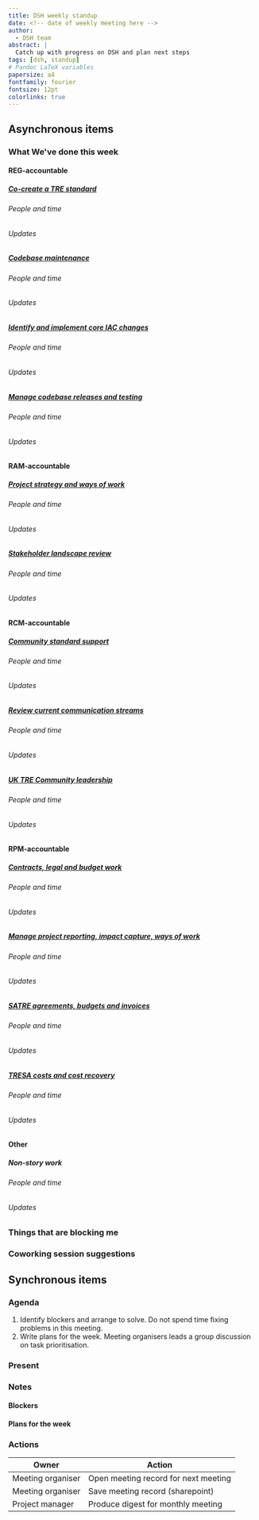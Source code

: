 ```yaml
---
title: DSH weekly standup
date: <!-- date of weekly meeting here -->
author:
  - DSH team
abstract: |
  Catch up with progress on DSH and plan next steps
tags: [dsh, standup]
# Pandoc LaTeX variables
papersize: a4
fontfamily: fourier
fontsize: 12pt
colorlinks: true
---
```


## Asynchronous items

<!--
Please fill these items out before the meeting.
-->

### What We've done this week

<!--
Please use the templates below to report what you have been working on.
Try to update this as you work.
Please don't leave this until shortly before the meeting.

Add your name to any story you have worked on and include a rough estimate of the time spent.

Add pieces of work into stories to the relevant stories.
Add some brief context to explain what the work does and why we did it.
Please include links.

Work that is not related to a story can go in the 'Other' section.
For example, this may be an emergent task, providing support or expertise to other teams.
-->

<!--
##### [Story](https://...)

###### People and time

- Harry Lime (x hours)
- Sam Space (y hours)

###### Updates

- Added feature α
  - Implemented in [PR](https://)
- Working on bug β
  - This is a critical bug which prevent users from …
  - Opened [issue describing bug](https://)
  - Draft PR to fix bug [created](https://)
-->

#### REG-accountable

##### [Co-create a TRE standard](https://github.com/alan-turing-institute/data-safe-haven-team/issues/23)

###### People and time

<!--
- Harry Lime (x hours)
- Sam Space (y hours)
-->

###### Updates

<!--
- Added feature α
  - Implemented in [PR](https://)
- Working on bug β
  - This is a critical bug which prevent users from …
  - Opened [issue describing bug](https://)
  - Draft PR to fix bug [created](https://)
-->

##### [Codebase maintenance](https://github.com/alan-turing-institute/data-safe-haven-team/issues/47)

###### People and time

<!--
- Harry Lime (x hours)
- Sam Space (y hours)
-->

###### Updates

<!--
- Added feature α
  - Implemented in [PR](https://)
- Working on bug β
  - This is a critical bug which prevent users from …
  - Opened [issue describing bug](https://)
  - Draft PR to fix bug [created](https://)
-->

##### [Identify and implement core IAC changes](https://github.com/alan-turing-institute/data-safe-haven-team/issues/28)

###### People and time

<!--
- Harry Lime (x hours)
- Sam Space (y hours)
-->

###### Updates

<!--
- Added feature α
  - Implemented in [PR](https://)
- Working on bug β
  - This is a critical bug which prevent users from …
  - Opened [issue describing bug](https://)
  - Draft PR to fix bug [created](https://)
-->

##### [Manage codebase releases and testing](https://github.com/alan-turing-institute/data-safe-haven-team/issues/50)

###### People and time

<!--
- Harry Lime (x hours)
- Sam Space (y hours)
-->

###### Updates

<!--
- Added feature α
  - Implemented in [PR](https://)
- Working on bug β
  - This is a critical bug which prevent users from …
  - Opened [issue describing bug](https://)
  - Draft PR to fix bug [created](https://)
-->

#### RAM-accountable

##### [Project strategy and ways of work](https://github.com/alan-turing-institute/data-safe-haven-team/issues/43)

###### People and time

<!--
- Harry Lime (x hours)
- Sam Space (y hours)
-->

###### Updates

<!--
- Added feature α
  - Implemented in [PR](https://)
- Working on bug β
  - This is a critical bug which prevent users from …
  - Opened [issue describing bug](https://)
  - Draft PR to fix bug [created](https://)
-->

##### [Stakeholder landscape review](https://github.com/alan-turing-institute/data-safe-haven-team/issues/30)

###### People and time

<!--
- Harry Lime (x hours)
- Sam Space (y hours)
-->

###### Updates

<!--
- Added feature α
  - Implemented in [PR](https://)
- Working on bug β
  - This is a critical bug which prevent users from …
  - Opened [issue describing bug](https://)
  - Draft PR to fix bug [created](https://)
-->

#### RCM-accountable

##### [Community standard support](https://github.com/alan-turing-institute/data-safe-haven-team/issues/25)

###### People and time

<!--
- Harry Lime (x hours)
- Sam Space (y hours)
-->

###### Updates

<!--
- Added feature α
  - Implemented in [PR](https://)
- Working on bug β
  - This is a critical bug which prevent users from …
  - Opened [issue describing bug](https://)
  - Draft PR to fix bug [created](https://)
-->

##### [Review current communication streams](https://github.com/alan-turing-institute/data-safe-haven-team/issues/35)

###### People and time

<!--
- Harry Lime (x hours)
- Sam Space (y hours)
-->

###### Updates

<!--
- Added feature α
  - Implemented in [PR](https://)
- Working on bug β
  - This is a critical bug which prevent users from …
  - Opened [issue describing bug](https://)
  - Draft PR to fix bug [created](https://)
-->

##### [UK TRE Community leadership](https://github.com/alan-turing-institute/data-safe-haven-team/issues/52)

###### People and time

<!--
- Harry Lime (x hours)
- Sam Space (y hours)
-->

###### Updates

<!--
- Added feature α
  - Implemented in [PR](https://)
- Working on bug β
  - This is a critical bug which prevent users from …
  - Opened [issue describing bug](https://)
  - Draft PR to fix bug [created](https://)
-->

#### RPM-accountable

##### [Contracts, legal and budget work](https://github.com/alan-turing-institute/data-safe-haven-team/issues/53)

###### People and time

<!--
- Harry Lime (x hours)
- Sam Space (y hours)
-->

###### Updates

<!--
- Added feature α
  - Implemented in [PR](https://)
- Working on bug β
  - This is a critical bug which prevent users from …
  - Opened [issue describing bug](https://)
  - Draft PR to fix bug [created](https://)
-->

##### [Manage project reporting, impact capture, ways of work](https://github.com/alan-turing-institute/data-safe-haven-team/issues/54)

###### People and time

<!--
- Harry Lime (x hours)
- Sam Space (y hours)
-->

###### Updates

<!--
- Added feature α
  - Implemented in [PR](https://)
- Working on bug β
  - This is a critical bug which prevent users from …
  - Opened [issue describing bug](https://)
  - Draft PR to fix bug [created](https://)
-->

##### [SATRE agreements, budgets and invoices](https://github.com/alan-turing-institute/data-safe-haven-team/issues/38)

###### People and time

<!--
- Harry Lime (x hours)
- Sam Space (y hours)
-->

###### Updates

<!--
- Added feature α
  - Implemented in [PR](https://)
- Working on bug β
  - This is a critical bug which prevent users from …
  - Opened [issue describing bug](https://)
  - Draft PR to fix bug [created](https://)
-->

##### [TRESA costs and cost recovery](https://github.com/alan-turing-institute/data-safe-haven-team/issues/36)

###### People and time

<!--
- Harry Lime (x hours)
- Sam Space (y hours)
-->

###### Updates

<!--
- Added feature α
  - Implemented in [PR](https://)
- Working on bug β
  - This is a critical bug which prevent users from …
  - Opened [issue describing bug](https://)
  - Draft PR to fix bug [created](https://)
-->

#### Other

##### Non-story work

###### People and time

<!--
- Harry Lime (x hours)
- Sam Space (y hours)
-->

###### Updates

<!--
- Added feature α
  - Implemented in [PR](https://)
- Working on bug β
  - This is a critical bug which prevent users from …
  - Opened [issue describing bug](https://)
  - Draft PR to fix bug [created](https://)
-->

### Things that are blocking me

<!--
Please use the template below to report things that are blocking you.
This may be things out of your control that you need to raise attention to.
It may also be things you would like the help or input of the team on.
-->

<!--
#### Your name here

- I don't understand bug X
- I don't feel I have the authority to do Y
- I want advice on issue Z
-->

### Coworking session suggestions

<!--
Please suggest co working sessions for next week.
Good coworking session tasks may need, or benefit, from multiple team members working synchronously.
Coworking time can also be used to 'block out' time for focused work.
-->

<!--
- Suggestion
- Suggestion
-->

## Synchronous items

### Agenda

<!--
Please do not add additional agenda items.
Other issues can be dealt with in coworking time.
-->

1. Identify blockers and arrange to solve.
   Do not spend time fixing problems in this meeting.
1. Write plans for the week.
   Meeting organisers leads a group discussion on task prioritisation.

### Present

<!--
- Harry Lime
- Sam Spade
-->

### Notes

#### Blockers

<!--
- Blocker
  - Plan how and when to solve the blocker
-->

#### Plans for the week

<!--
Please use the template below to report what you expect or want to work on this week.
Try to focus on task-level items rather than broad areas or stories.
This will make it clear to the team what everyone is hoping to work on.
-->

<!--
##### Your name here

- Focus on task α
- Fix bug β
- Merge PR γ
-->

### Actions

<!--
Actions are static.
The actions here should not be used to assign work.
-->

| Owner             | Action                               |
| -------           | --------                             |
| Meeting organiser | Open meeting record for next meeting |
| Meeting organiser | Save meeting record (sharepoint)     |
| Project manager   | Produce digest for monthly meeting   |
